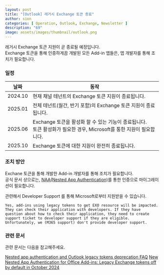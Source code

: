 ```yaml
---
layout: post
title: "[Outlook] 레거시 Exchange 토큰 종료"
author: sion
categories: [ Operation, Outlook, Exchange, Newsletter ]
description: "69"
image: assets/images/thumbnail/outlook.png
---
```


레거시 Exchange 토큰 지원이 곧 종료될 예정입니다.  
Exchange 토큰을 통해 인증하게끔 개발된 모든 Add-in 앱들은, 앱 개발자를 통해 조치가 필요합니다.  


### 일정

| 날짜 | 동작 |
|------|------|
|2024.10|현재 채널 테넌트의 Exchange 토큰 지원이 종료됩니다.|
|2025.01|전체 테넌트(월간, 반기 포함)의 Exchange 토큰 지원이 종료됩니다.|
|2025.06|Exchange 토큰을 활성화 할 수 있는 기능이 종료됩니다.<br> 토큰 활성화가 필요한 경우, Microsoft를 통한 지원이 필요합니다.|
|2025.10|Exchange 토큰에 대한 지원이 완전히 종료됩니다.|


### 조치 방안

Exchane 토큰을 통해 개발한 Add-in 개발자를 통해 조치가 필요합니다.  
공식 문서 상으로는, [NAA(Nested App Authentication)][1]를 통한 인증으로 마이그레이션이 필요합니다.  

관련해서 Developer Support 를 통해 Microsoft로부터 지원받을 수 있습니다.   
```
Yes, add-ins using legacy tokens to get EXO resource will be impacted. They can check their application with developers. If they have question about how to check their application, they need to create support ticket to developer support if they are eligible. 
Unfortunately, we (M365 support) don't provide developer support.
```

### 관련 문서

관련 문서는 다음을 참고해주세요.  

[Nested app authentication and Outlook legacy tokens deprecation FAQ][2]
[New Nested App Authentication for Office Add-ins: Legacy Exchange tokens off by default in October 2024][3]


[1]: https://learn.microsoft.com/ko-kr/office/dev/add-ins/develop/enable-nested-app-authentication-in-your-add-in
[2]: https://learn.microsoft.com/ko-kr/office/dev/add-ins/outlook/faq-nested-app-auth-outlook-legacy-tokens
[3]: https://devblogs.microsoft.com/microsoft365dev/new-nested-app-authentication-for-office-add-ins-legacy-exchange-tokens-off-by-default-in-october-2024/